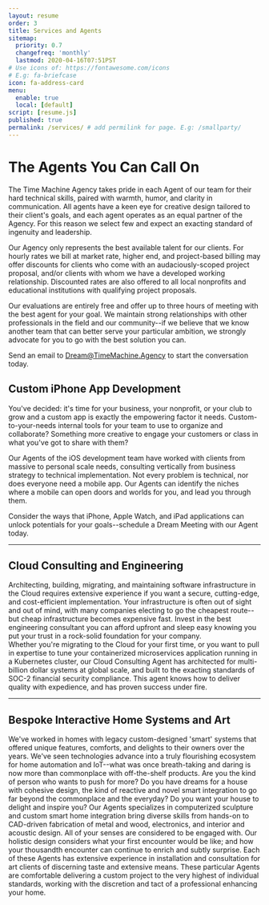 ```yaml
---
layout: resume
order: 3
title: Services and Agents
sitemap:
  priority: 0.7
  changefreq: 'monthly'
  lastmod: 2020-04-16T07:51PST
# Use icons of: https://fontawesome.com/icons
# E.g: fa-briefcase
icon: fa-address-card
menu:
  enable: true
  local: [default]
script: [resume.js]
published: true
permalink: /services/ # add permilink for page. E.g: /smallparty/
---
```


# The Agents You Can Call On

The Time Machine Agency takes pride in each Agent of our team for their hard technical skills, paired with warmth, humor, and clarity in communication. All agents have a keen eye for creative design tailored to their client's goals, and each agent operates as an equal partner of the Agency. For this reason we select few and expect an exacting standard of ingenuity and leadership.

Our Agency only represents the best available talent for our clients. For hourly rates we bill at market rate, higher end, and project-based billing may offer discounts for clients who come with an audaciously-scoped project proposal, and/or clients with whom we have a developed working relationship. Discounted rates are also offered to all local nonprofits and educational institutions with qualifying project proposals.

Our evaluations are entirely free and offer up to three hours of meeting with the best agent for your goal. We maintain strong relationships with other professionals in the field and our community--if we believe that we know another team that can better serve your particular ambition, we strongly advocate for you to go with the best solution you can.

Send an email to <a href="mailto:Dream@TimeMachine.Agency?Subject=Hello%20There" target="_blank" rel="noopener noreferrer">Dream@TimeMachine.Agency</a> to start the conversation today.

## Custom iPhone App Development

You've decided: it's time for your business, your nonprofit, or your club to grow and a custom app is exactly the empowering factor it needs. Custom-to-your-needs internal tools for your team to use to organize and collaborate? Something more creative to engage your customers or class in what you've got to share with them?

Our Agents of the iOS development team have worked with clients from massive to personal scale needs, consulting vertically from business strategy to technical implementation. Not every problem is technical, nor does everyone need a mobile app. Our Agents can identify the niches where a mobile can open doors and worlds for you, and lead you through them.

Consider the ways that iPhone, Apple Watch, and iPad applications can unlock potentials for your goals--schedule a Dream Meeting with our Agent today.

---
##  Cloud Consulting and Engineering

Architecting, building, migrating, and maintaining software infrastructure in the Cloud requires extensive experience if you want a secure, cutting-edge, and cost-efficient implementation. Your infrastructure is often out of sight and out of mind, with many companies electing to go the cheapest route--but cheap infrastructure becomes expensive fast.
Invest in the best engineering consultant you can afford upfront and sleep easy knowing you put your trust in a rock-solid foundation for your company.  
Whether you're migrating to the Cloud for your first time, or you want to pull in expertise to tune your containerized microservices application running in a Kubernetes cluster, our Cloud Consulting Agent has architected for multi-billion dollar systems at global scale, and built to the exacting standards of SOC-2 financial security compliance. This agent knows how to deliver quality with expedience, and has proven success under fire.

---
## Bespoke Interactive Home Systems and Art

We've worked in homes with legacy custom-designed 'smart' systems that offered unique features, comforts, and delights to their owners over the years. We've seen technologies advance into a truly flourishing ecosystem for home automation and IoT--what was once breath-taking and daring is now more than commonplace with off-the-shelf products. Are you the kind of person who wants to push for more? Do you have dreams for a house with cohesive design, the kind of reactive and novel smart integration to go far beyond the commonplace and the everyday? Do you want your house to delight and inspire you?
Our Agents specializes in computerized sculpture and custom smart home integration bring diverse skills from hands-on to CAD-driven fabrication of metal and wood, electronics, and interior and acoustic design. All of your senses are considered to be engaged with. Our holistic design considers what your first encounter would be like; and how your thousandth encounter can continue to enrich and subtly surprise.
Each of these Agents has extensive experience in installation and consultation for art clients of discerning taste and extensive means. These particular Agents are comfortable delivering a custom project to the very highest of individual standards, working with the discretion and tact of a professional enhancing your home.
